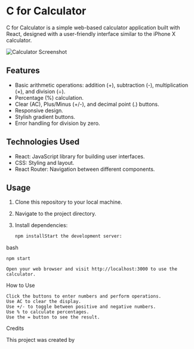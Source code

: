 # C for Calculator

C for Calculator is a simple web-based calculator application built with React, designed with a user-friendly interface similar to the iPhone X calculator.

![Calculator Screenshot](calculator-screenshot.png)

## Features

- Basic arithmetic operations: addition (+), subtraction (-), multiplication (×), and division (÷).
- Percentage (%) calculation.
- Clear (AC), Plus/Minus (+/-), and decimal point (.) buttons.
- Responsive design.
- Stylish gradient buttons.
- Error handling for division by zero.

## Technologies Used

- React: JavaScript library for building user interfaces.
- CSS: Styling and layout.
- React Router: Navigation between different components.

## Usage

1. Clone this repository to your local machine.
2. Navigate to the project directory.
3. Install dependencies:

   ```bash
   npm installStart the development server:

bash

    npm start

    Open your web browser and visit http://localhost:3000 to use the calculator.

How to Use

    Click the buttons to enter numbers and perform operations.
    Use AC to clear the display.
    Use +/- to toggle between positive and negative numbers.
    Use % to calculate percentages.
    Use the = button to see the result.

Credits

This project was created by
